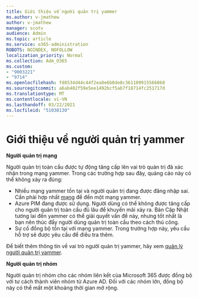 ```yaml
---
title: Giới thiệu về người quản trị yammer
ms.author: v-jmathew
author: v-jmathew
manager: scotv
audience: Admin
ms.topic: article
ms.service: o365-administration
ROBOTS: NOINDEX, NOFOLLOW
localization_priority: Normal
ms.collection: Adm_O365
ms.custom:
- "9003221"
- "9714"
ms.openlocfilehash: fd8534d44c44f2ea8e6b0de8c361109915566868
ms.sourcegitcommit: a6ab402f59e5ee1492bcf5ab7f18714fc251717d
ms.translationtype: MT
ms.contentlocale: vi-VN
ms.lasthandoff: 03/22/2021
ms.locfileid: "51038130"
---
```

# <a name="about-yammer-admins"></a>Giới thiệu về người quản trị yammer

**Người quản trị mạng**

Người quản trị toàn cầu được tự động tăng cấp lên vai trò quản trị đã xác nhận trong mạng yammer. Trong các trường hợp sau đây, quảng cáo này có thể không xảy ra đúng:

- Nhiều mạng yammer tồn tại và người quản trị đang được đăng nhập sai. Cần phải hợp nhất [mạng](https://docs.microsoft.com/yammer/configure-your-yammer-network/consolidate-multiple-yammer-networks) để đến một mạng yammer.
- Azure PIM đang được sử dụng. Người dùng có thể không được tăng cấp cho người quản trị toàn cầu đủ lâu để khuyến mãi xảy ra. Bản Cập Nhật tương lai đến yammer có thể giải quyết vấn đề này, nhưng tốt nhất là bạn nên thúc đẩy người dùng quản trị toàn cầu theo cách thủ công.
- Sự cố đồng bộ tồn tại với mạng yammer. Trong trường hợp này, yêu cầu hỗ trợ sẽ được yêu cầu để điều tra thêm.

Để biết thêm thông tin về vai trò người quản trị yammer, hãy xem [quản lý người quản trị yammer](https://docs.microsoft.com/yammer/manage-yammer-users/manage-yammer-admins).

**Người quản trị nhóm**

Người quản trị nhóm cho các nhóm liên kết của Microsoft 365 được đồng bộ với tư cách thành viên nhóm từ Azure AD. Đối với các nhóm lớn, đồng bộ này có thể mất một khoảng thời gian mở rộng.
